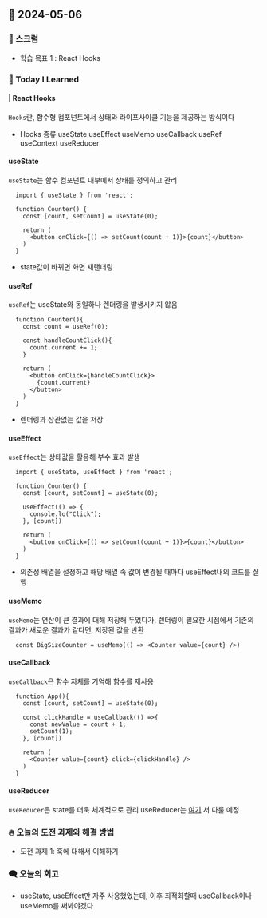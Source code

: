 ## 📆 2024-05-06

### 🔔 스크럼

- 학습 목표 1 : React Hooks
  <br/>

### 🚀 Today I Learned

#### | React Hooks

`Hooks`란, 함수형 컴포넌트에서 상태와 라이프사이클 기능을 제공하는 방식이다

- Hooks 종류
  useState
  useEffect
  useMemo
  useCallback
  useRef
  useContext
  useReducer

#### useState

`useState`는 함수 컴포넌트 내부에서 상태를 정의하고 관리

```
  import { useState } from 'react';

  function Counter() {
    const [count, setCount] = useState(0);

    return (
      <button onClick={() => setCount(count + 1)}>{count}</button>
    )
  }
```

- state값이 바뀌면 화면 재랜더링

#### useRef

`useRef`는 useState와 동일하나 렌더링을 발생시키지 않음

```
  function Counter(){
    const count = useRef(0);

    const handleCountClick(){
      count.current += 1;
    }

    return (
      <button onClick={handleCountClick}>
        {count.current}
      </button>
    )
  }
```

- 렌더링과 상관없는 값을 저장

#### useEffect

`useEffect`는 상태값을 활용해 부수 효과 발생

```
  import { useState, useEffect } from 'react';

  function Counter() {
    const [count, setCount] = useState(0);

    useEffect(() => {
      console.lo("Click");
    }, [count])

    return (
      <button onClick={() => setCount(count + 1)}>{count}</button>
    )
  }
```

- 의존성 배열을 설정하고 해당 배열 속 값이 변경될 때마다 useEffect내의 코드를 실행

#### useMemo

`useMemo`는 연산이 큰 결과에 대해 저장해 두었다가, 렌더링이 필요한 시점에서 기존의 결과가 새로운 결과가 같다면, 저장된 값을 반환

```
  const BigSizeCounter = useMemo(() => <Counter value={count} />)
```

#### useCallback

`useCallback`은 함수 자체를 기억해 함수를 재사용

```
  function App(){
    const [count, setCount] = useState(0);

    const clickHandle = useCallback(() =>{
      const newValue = count + 1;
      setCount(1);
    }, [count])

    return (
      <Counter value={count} click={clickHandle} />
    )
  }
```

#### useReducer

`useReducer`은 state를 더욱 체계적으로 관리
useReducer는 [여기](https://github.com/100-hours-a-week/erica-til/blob/main/May/2024-05-11.md]) 서 다룰 예정

### 🔥 오늘의 도전 과제와 해결 방법

- 도전 과제 1: 훅에 대해서 이해하기

### 🗨️ 오늘의 회고

<!--
- 오늘의 학습 경험에 대한 자유로운 생각이나 느낀 점을 기록합니다.
- 성공적인 점, 개선해야 할 점, 새롭게 시도하고 싶은 방법 등을 포함할 수 있습니다.-->

- useState, useEffect만 자주 사용했었는데, 이후 최적화할때 useCallback이나 useMemo를 써봐야겠다

<!-- ### 📰 참고 자료 및 링크

- <a href="https://www.notion.so/goorm/function-state-519f738e4e1f4076adc31b7d007ecc0f">딥다이브 내용</a> -->
